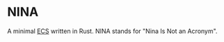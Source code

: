 # NINA 
A minimal [ECS](https://en.wikipedia.org/wiki/Entity_component_system) written in Rust. NINA stands for "Nina Is Not an Acronym".

